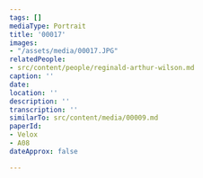```yaml
---
tags: []
mediaType: Portrait
title: '00017'
images:
- "/assets/media/00017.JPG"
relatedPeople:
- src/content/people/reginald-arthur-wilson.md
caption: ''
date: 
location: ''
description: ''
transcription: ''
similarTo: src/content/media/00009.md
paperId:
- Velox
- A08
dateApprox: false

---
```

